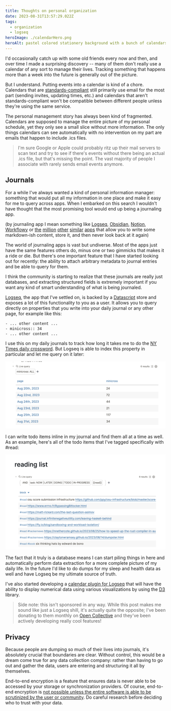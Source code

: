 ```yaml
---
title: Thoughts on personal organization
date: 2023-08-31T13:57:29.022Z
tags:
  - organization
  - logseq
heroImage: ./calendarHero.png
heroAlt: pastel colored stationery background with a bunch of calendars and personal organization tools in a crayon drawing style
---
```


I'd occasionally catch up with some old friends every now and then, and over
time I made a surprising discovery -- many of them don't really use a calendar
of any sort to manage their lives. Tracking something that happens more than a
week into the future is generally out of the picture.

But I understand. Putting events into a calendar is kind of a chore. Calendars
that are [standards-compliant][3] still primarily use email for the most part
(sending invites, updating times, etc.) and calendars that aren't
standards-compliant won't be compatible between different people unless they're
using the same service.

[3]: https://datatracker.ietf.org/doc/html/rfc5545

The personal management story has always been kind of fragmented. Calendars are
supposed to manage the entire picture of my personal schedule, yet they only see
a small slice without more information. The only things calendars can see
automatically with no intervention on my part are emails that happen to include
.ics files.

> I'm sure Google or Apple could probably ritz up their mail servers to scan text
> and try to see if there's events without there being an actual .ics file, but
> that's missing the point. The vast majority of people I associate with rarely
> sends email events anymore.

## Journals

For a while I've always wanted a kind of personal information manager: something
that would put all my information in one place and make it easy for me to query
across apps. When I embarked on this search I wouldn't have thought that the
most promising tool would end up being a journaling app.

(by journaling app I mean something like [Logseq], [Obsidian], [Notion],
[Workflowy] or [the][roam] [million][joplin] [other][craft]
[similar][stdnotes] [apps][bear] that allow you to write some markdown-ish
content, store it, and then never look back at it again)

[logseq]: https://logseq.com
[obsidian]: https://obsidian.md/
[notion]: https://www.notion.so/
[workflowy]: https://workflowy.com/
[roam]: https://roamresearch.com/
[joplin]: https://joplinapp.org/
[craft]: https://www.craft.do/
[stdnotes]: https://standardnotes.com/
[bear]: https://bear.app/

The world of journaling apps is vast but undiverse. Most of the apps just have
the same features others do, minus one or two gimmicks that makes it a ride or
die. But there's one important feature that I have started looking out for
recently: the ability to attach arbitrary metadata to journal entries and be
able to query for them.

I think the community is starting to realize that these journals are really just
databases, and extracting structured fields is extremely important if you want
any kind of smart understanding of what is being journaled.

[Logseq], the app that I've settled on, is backed by a [Datascript] store and
exposes a lot of this functionality to you as a user. It allows you to query
directly on properties that you write into your daily journal or any other page,
for example like this:

```
- ... other content ...
- minicross:: 34
- ... other content ...
```

I use this on my daily journals to track how long it takes me to do the [NY
Times daily crossword][minicross]. But Logseq is able to index this property in
particular and let me query on it later:

[datascript]: https://github.com/tonsky/datascript
[minicross]: https://www.nytimes.com/crosswords/game/mini

![performing a query in logseq](./logseqQuery.png)

I can write todo items inline in my journal and find them all at a time as well.
As an example, here's all of the todo items that I've tagged specifically with
#read:

![reading list in logseq](./readingList.png)

The fact that it truly is a database means I can start piling things in here and
automatically perform data extraction for a more complete picture of my daily
life. In the future I'd like to do dumps for my sleep and health data as well
and have Logseq be my ultimate source of truth.

I've also started developing a [calendar plugin for Logseq][2] that will have
the ability to display numerical data using various visualizations by using the
[D3] library.

[d3]: https://d3js.org/
[2]: https://git.mzhang.io/michael/logseq-calendar

> Side note: this isn't sponsored in any way. While this post makes me sound
> like just a Logseq shill, it's actually quite the opposite; I've been donating
> to them monthly on [Open Collective] and they've been actively developing
> really cool features!

[open collective]: https://opencollective.com/logseq

## Privacy

Because people are dumping so much of their lives into journals, it's absolutely
crucial that boundaries are clear. Without control, this would be a dream come
true for any data collection company: rather than having to go out and gather
the data, users are entering and structuring it all by themselves.

End-to-end encryption is a feature that ensures data is never able to be
accessed by your storage or synchronization providers. Of course, end-to-end
encryption is [not possible unless the entire software is able to be scrutinized
by the user or community][1]. Do careful research before deciding who to trust
with your data.

[1]: /posts/2021-10-31-e2e-encryption-useless-without-client-freedom
